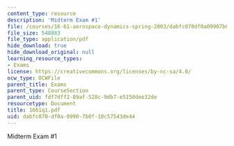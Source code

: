 ```yaml
---
content_type: resource
description: 'Midterm Exam #1'
file: /courses/16-61-aerospace-dynamics-spring-2003/dabfc070df0a09907b0f10c57543de44_1661q1.pdf
file_size: 548883
file_type: application/pdf
hide_download: true
hide_download_original: null
learning_resource_types:
- Exams
license: https://creativecommons.org/licenses/by-nc-sa/4.0/
ocw_type: OCWFile
parent_title: Exams
parent_type: CourseSection
parent_uid: fdf7dff2-89af-528c-9db7-e5150dee32de
resourcetype: Document
title: 1661q1.pdf
uid: dabfc070-df0a-0990-7b0f-10c57543de44
---
```

Midterm Exam #1